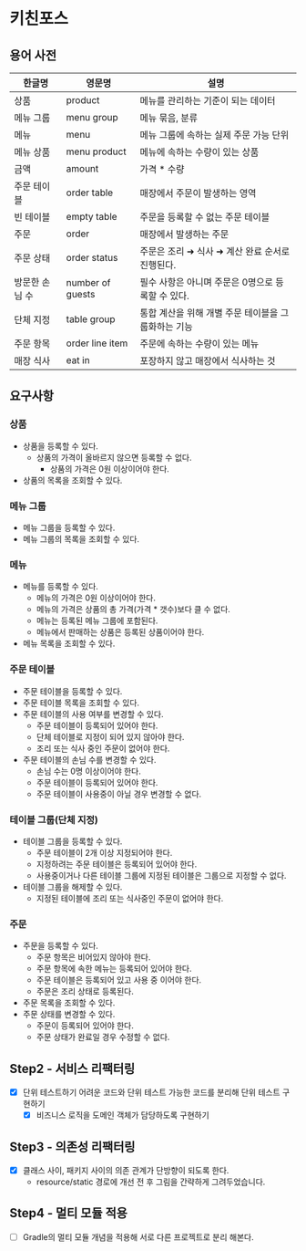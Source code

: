 # 키친포스

## 용어 사전

| 한글명 | 영문명 | 설명 |
| --- | --- | --- |
| 상품 | product | 메뉴를 관리하는 기준이 되는 데이터 |
| 메뉴 그룹 | menu group | 메뉴 묶음, 분류 |
| 메뉴 | menu | 메뉴 그룹에 속하는 실제 주문 가능 단위 |
| 메뉴 상품 | menu product | 메뉴에 속하는 수량이 있는 상품 |
| 금액 | amount | 가격 * 수량 |
| 주문 테이블 | order table | 매장에서 주문이 발생하는 영역 |
| 빈 테이블 | empty table | 주문을 등록할 수 없는 주문 테이블 |
| 주문 | order | 매장에서 발생하는 주문 |
| 주문 상태 | order status | 주문은 조리 ➜ 식사 ➜ 계산 완료 순서로 진행된다. |
| 방문한 손님 수 | number of guests | 필수 사항은 아니며 주문은 0명으로 등록할 수 있다. |
| 단체 지정 | table group | 통합 계산을 위해 개별 주문 테이블을 그룹화하는 기능 |
| 주문 항목 | order line item | 주문에 속하는 수량이 있는 메뉴 |
| 매장 식사 | eat in | 포장하지 않고 매장에서 식사하는 것 |

## 요구사항
### 상품
- 상품을 등록할 수 있다.
  - 상품의 가격이 올바르지 않으면 등록할 수 없다.
    - 상품의 가격은 0원 이상이어야 한다.
- 상품의 목록을 조회할 수 있다.
### 메뉴 그룹
- 메뉴 그룹을 등록할 수 있다.
- 메뉴 그룹의 목록을 조회할 수 있다.
### 메뉴
- 메뉴를 등록할 수 있다.
  - 메뉴의 가격은 0원 이상이어야 한다.
  - 메뉴의 가격은 상품의 총 가격(가격 * 갯수)보다 클 수 없다.
  - 메뉴는 등록된 메뉴 그룹에 포함된다.
  - 메뉴에서 판매하는 상품은 등록된 상품이어야 한다.
- 메뉴 목록을 조회할 수 있다.
### 주문 테이블
- 주문 테이블을 등록할 수 있다.
- 주문 테이블 목록을 조회할 수 있다.
- 주문 테이블의 사용 여부를 변경할 수 있다.
  - 주문 테이블이 등록되어 있어야 한다.
  - 단체 테이블로 지정이 되어 있지 않아야 한다.
  - 조리 또는 식사 중인 주문이 없어야 한다.
- 주문 테이블의 손님 수를 변경할 수 있다.
  - 손님 수는 0명 이상이어야 한다.
  - 주문 테이블이 등록되어 있어야 한다.
  - 주문 테이블이 사용중이 아닐 경우 변경할 수 없다.
### 테이블 그룹(단체 지정)
- 테이블 그룹을 등록할 수 있다.
  - 주문 테이블이 2개 이상 지정되어야 한다.
  - 지정하려는 주문 테이블은 등록되어 있어야 한다.
  - 사용중이거나 다른 테이블 그룹에 지정된 테이블은 그룹으로 지정할 수 없다.
- 테이블 그룹을 해제할 수 있다.
  - 지정된 테이블에 조리 또는 식사중인 주문이 없어야 한다.
### 주문
- 주문을 등록할 수 있다.
  - 주문 항목은 비어있지 않아야 한다.
  - 주문 항목에 속한 메뉴는 등록되어 있어야 한다.
  - 주문 테이블은 등록되어 있고 사용 중 이어야 한다.
  - 주문은 조리 상태로 등록된다.
- 주문 목록을 조회할 수 있다.
- 주문 상태를 변경할 수 있다.
  - 주문이 등록되어 있어야 한다.
  - 주문 상태가 완료일 경우 수정할 수 없다.

## Step2 - 서비스 리팩터링
- [x] 단위 테스트하기 어려운 코드와 단위 테스트 가능한 코드를 분리해 단위 테스트 구현하기 
  - [x] 비즈니스 로직을 도메인 객체가 담당하도록 구현하기

## Step3 - 의존성 리팩터링
- [x] 클래스 사이, 패키지 사이의 의존 관계가 단방향이 되도록 한다.
  - resource/static 경로에 개선 전 후 그림을 간략하게 그려두었습니다.

## Step4 - 멀티 모듈 적용
- [ ] Gradle의 멀티 모듈 개념을 적용해 서로 다른 프로젝트로 분리 해본다.
